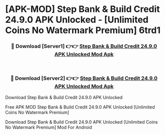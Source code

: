 # [APK-MOD] Step  Bank & Build Credit 24.9.0 APK Unlocked - [Unlimited Coins No Watermark Premium] 6trd1



<div align="center">
<h3>🔴 Download [Server1] 👉👉 <a href="https://momento.my/?title=Step__Bank_&_Build_Credit_24.9.0_APK_Unlocked">Step  Bank & Build Credit 24.9.0 APK Unlocked Mod Apk</a></h3><br>

<h3>🔴 Download [Server2] 👉👉 <a href="https://momento.my/?title=Step__Bank_&_Build_Credit_24.9.0_APK_Unlocked">Step  Bank & Build Credit 24.9.0 APK Unlocked Mod Apk</a></h3>
</div>



Download Step  Bank & Build Credit 24.9.0 APK Unlocked 

Free APK MOD Step  Bank & Build Credit 24.9.0 APK Unlocked [Unlimited Coins No Watermark Premium]

Download Step  Bank & Build Credit 24.9.0 APK Unlocked [Unlimited Coins No Watermark Premium] Mod For Android
